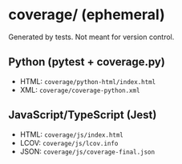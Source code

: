 # coverage/ (ephemeral)

Generated by tests. Not meant for version control.

## Python (pytest + coverage.py)
- HTML: `coverage/python-html/index.html`
- XML:  `coverage/coverage-python.xml`

## JavaScript/TypeScript (Jest)
- HTML: `coverage/js/index.html`
- LCOV: `coverage/js/lcov.info`
- JSON: `coverage/js/coverage-final.json`
